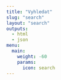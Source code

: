 ```yaml
---
title: "Vyhledat"
slug: "search"
layout: "search"
outputs:
  - html
  - json
menu:
  main:
    weight: -60
    params:
      icon: search
---
```

